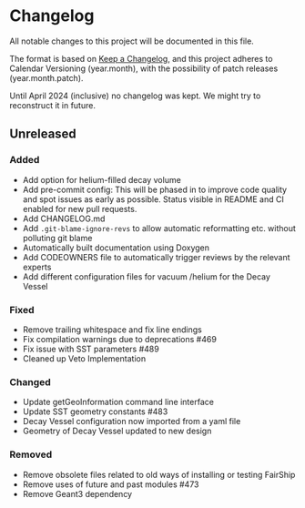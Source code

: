 # Changelog

All notable changes to this project will be documented in this file.

The format is based on [Keep a
Changelog](https://keepachangelog.com/en/1.1.0/), and this project adheres to
Calendar Versioning (year.month), with the possibility of patch releases
(year.month.patch).

Until April 2024 (inclusive) no changelog was kept. We might try to reconstruct
it in future.

## Unreleased

### Added

* Add option for helium-filled decay volume
* Add pre-commit config: This will be phased in to improve code quality and spot issues as early as possible. Status visible in README and CI enabled for new pull requests.
* Add CHANGELOG.md
* Add `.git-blame-ignore-revs` to allow automatic reformatting etc. without polluting git blame
* Automatically built documentation using Doxygen
* Add CODEOWNERS file to automatically trigger reviews by the relevant experts
* Add different configuration files for vacuum /helium for the Decay Vessel

### Fixed

* Remove trailing whitespace and fix line endings
* Fix compilation warnings due to deprecations #469
* Fix issue with SST parameters #489
* Cleaned up Veto Implementation

### Changed

* Update getGeoInformation command line interface
* Update SST geometry constants #483
* Decay Vessel configuration now imported from a yaml file
* Geometry of Decay Vessel updated to new design

### Removed

* Remove obsolete files related to old ways of installing or testing FairShip
* Remove uses of future and past modules #473
* Remove Geant3 dependency

